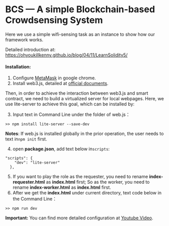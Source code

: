 # BCS — A simple Blockchain-based Crowdsensing System
Here we use a simple wifi-sensing task as an instance to show how our framework works.

Detailed introduction at: https://ohyoukillkenny.github.io/blog/04/11/LearnSolidity5/

#### Installation:

1. Configure [MetaMask](https://karl.tech/learning-solidity-part-1-deploy-a-contract/) in google chrome.
2. Install web3.js, detailed at [official documents](https://github.com/ethereum/wiki/wiki/JavaScript-API).

Then, in order to achieve the interaction between web3.js and smart contract, we need to build a virtualized server for local webpages. Here, we use lite-server to achieve this goal, which can be installed by: 

3. Input text in Command Line under the folder of web.js：

```
>> npm install lite-server --save-dev
```

**Notes**: If web.js is installed globally in the prior operation, the user needs to text in`npm init` first.

4. open  **package.json**, add text below in`scripts`:

```
"scripts": {    
    "dev": "lite-server"
  },
```

5. If you want to play the role as the requester, you need to rename **index-requester.html** as **index.html** first; So as the worker, you need to rename **index-worker.html** as **index.html** first.
6. After we get the **index.html** under current directory, text code below in the Command Line：

```
>> npm run dev
```

**Important:** You can find more detailed configuration at  [Youtube Video](https://coursetro.com/posts/code/103/Solidity-Inheritance-and-Deploying-an-Ethereum-Smart-Contract).